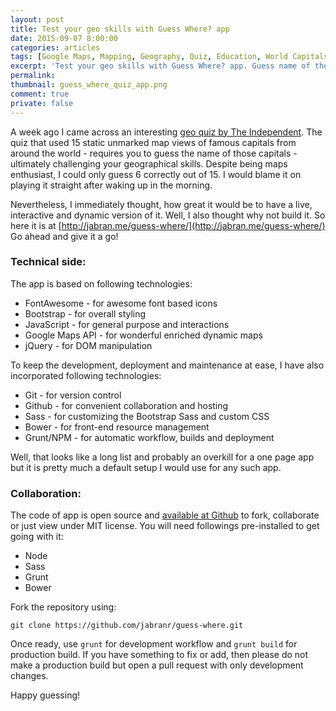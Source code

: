 ```yaml
---
layout: post
title: Test your geo skills with Guess Where? app
date: 2015-09-07 8:00:00
categories: articles
tags: [Google Maps, Mapping, Geography, Quiz, Education, World Capitals]
excerpt: 'Test your geo skills with Guess Where? app. Guess name of the unmarked capital from given options. You can also choose a region or play quiz for whole world.'
permalink:
thumbnail: guess_where_quiz_app.png
comment: true
private: false
---
```


A week ago I came across an interesting [geo quiz by The Independent](http://www.telegraph.co.uk/travel/citybreaks/11825481/Quiz-Can-you-identify-these-cities.html). The quiz that used 15 static unmarked map views of famous capitals from around the world - requires you to guess the name of those capitals - ultimately challenging your geographical skills. Despite being maps enthusiast, I could only guess 6 correctly out of 15. I would blame it on playing it straight after waking up in the morning.

Nevertheless, I immediately thought, how great it would be to have a live, interactive and dynamic version of it. Well, I also thought why not build it. So here it is at [http://jabran.me/guess-where/](http://jabran.me/guess-where/) Go ahead and give it a go!

### Technical side:
The app is based on following technologies:

* FontAwesome - for awesome font based icons
* Bootstrap - for overall styling
* JavaScript - for general purpose and interactions
* Google Maps API - for wonderful enriched dynamic maps
* jQuery - for DOM manipulation

To keep the development, deployment and maintenance at ease, I have also incorporated following technologies:

* Git - for version control
* Github - for convenient collaboration and hosting
* Sass - for customizing the Bootstrap Sass and custom CSS
* Bower - for front-end resource management
* Grunt/NPM - for automatic workflow, builds and deployment

Well, that looks like a long list and probably an overkill for a one page app but it is pretty much a default setup I would use for any such app.

### Collaboration:
The code of app is open source and [available at Github](https://github.com/jabranr/guess-where/) to fork, collaborate or just view under MIT license. You will need followings pre-installed to get going with it:

* Node
* Sass
* Grunt
* Bower

Fork the repository using:
```shell
git clone https://github.com/jabranr/guess-where.git
```
Once ready, use `grunt` for development workflow and `grunt build` for production build. If you have something to fix or add, then please do not make a production build but open a pull request with only development changes.

Happy guessing!
